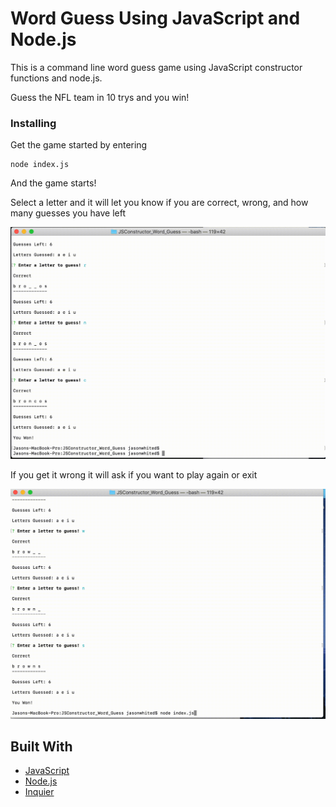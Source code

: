 # Word Guess Using JavaScript and Node.js

This is a command line word guess game using JavaScript constructor functions and node.js.

Guess the NFL team in 10 trys and you win!

### Installing

Get the game started by entering 

```
node index.js
```

And the game starts! 

Select a letter and it will let you know if you are correct, wrong, and how many guesses you have left


![winning](demo/winning.gif)


If you get it wrong it will ask if you want to play again or exit

![losing](demo/Losing.gif)


## Built With

* [JavaScript](https://www.javascript.com/)
* [Node.js](https://nodejs.org/en//) 
* [Inquier](https://www.npmjs.com/package/inquirer) 


